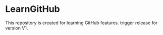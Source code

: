 # LearnGitHub
This repository is created for learning GitHub features.
trigger release for version V1.

